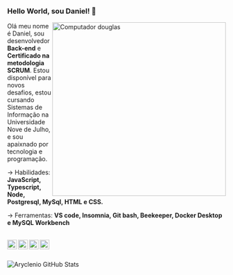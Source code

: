 ### Hello World, sou Daniel! 👋

<!-- **DanielSilva33/DanielSilva33** is a ✨ _special_ ✨ repository because its `README.md` (this file) appears on your GitHub profile. -->

<img src="https://raw.githubusercontent.com/MicaelliMedeiros/micaellimedeiros/master/image/computer-illustration.png" min-width="400px" max-width="400px" width="400px" align="right" alt="Computador douglas">

<p align="left">
  Olá meu nome é Daniel, sou desenvolvedor <strong>Back-end</strong> e <strong> Certificado na metodologia SCRUM</strong>. Estou disponível para novos desafios, estou cursando Sistemas de Informação na Universidade Nove de Julho, e sou apaixnado por tecnologia e programação.
</p>

<p align="left">
  -> Habilidades: <strong>JavaScript, Typescript, Node, Postgresql, MySql, HTML e CSS.</strong>
</p>

<p align="left">
  -> Ferramentas: <strong>VS code, Insomnia, Git bash, Beekeeper, Docker Desktop e MySQL Workbench</strong>
</p>


<br><a href="https://www.linkedin.com/in/daniel-silva-1a3209196/" target="_blank">
  <img align="left" alt="LinkdeIN" width="22px" target="_blank" src="https://cdn.jsdelivr.net/npm/simple-icons@v3/icons/linkedin.svg" />
</a>
<a target="_blank" href="https://api.whatsapp.com/send?phone=5511951160061">
  <img align="left" alt="Whatsapp" width="22px" target="_blank" src="https://cdn.jsdelivr.net/npm/simple-icons@v3/icons/whatsapp.svg" />
</a>
<a target="_blank" href="https://www.instagram.com/daniell_silvaa__/">
  <img align="left" alt="Instagram" width="22px" target="_blank" src="https://cdn.jsdelivr.net/npm/simple-icons@v3/icons/instagram.svg" />
</a>
<a target="_blank" href="mailto:daniel.silva3320@gmail.com">
  <img align="left" alt="Gmail" width="22px" target="_blank" src="https://cdn.jsdelivr.net/npm/simple-icons@v3/icons/gmail.svg" />
</a> <br> <br>

![Aryclenio GitHub Stats](https://github-readme-stats.vercel.app/api?username=danielsilva33&show_icons=true)

